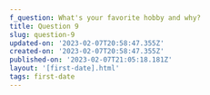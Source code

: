 ```yaml
---
f_question: What's your favorite hobby and why?
title: Question 9
slug: question-9
updated-on: '2023-02-07T20:58:47.355Z'
created-on: '2023-02-07T20:58:47.355Z'
published-on: '2023-02-07T21:05:18.181Z'
layout: '[first-date].html'
tags: first-date
---
```



